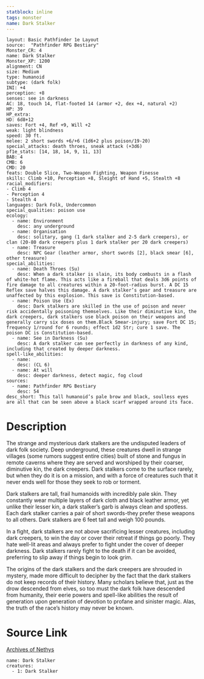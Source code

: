 ```yaml
---
statblock: inline
tags: monster
name: Dark Stalker
---
```

```statblock
layout: Basic Pathfinder 1e Layout
source:  "Pathfinder RPG Bestiary"
Monster_CR: 4
name: Dark Stalker
Monster_XP: 1200
alignment: CN
size: Medium
type: humanoid
subtype: (dark folk)
INI: +4
perception: +8
senses: see in darkness
AC: 18, touch 14, flat-footed 14 (armor +2, dex +4, natural +2)
HP: 39
HP_extra: 
HD: 6d8+12
saves: Fort +4, Ref +9, Will +2
weak: light blindness
speed: 30 ft.
melee: 2 short swords +6/+6 (1d6+2 plus poison/19-20)
special_attacks: death throes, sneak attack (+3d6)
pf1e_stats: [14, 18, 14, 9, 11, 13]
BAB: 4
CMB: 6
CMD: 20
feats: Double Slice, Two-Weapon Fighting, Weapon Finesse
skills: Climb +10, Perception +8, Sleight of Hand +5, Stealth +8
racial_modifiers:
- Climb 4
- Perception 4
- Stealth 4
languages: Dark Folk, Undercommon
special_qualities: poison use
ecology:
  - name: Environment
    desc: any underground
  - name: Organisation
    desc: solitary, gang (1 dark stalker and 2-5 dark creepers), or clan (20-80 dark creepers plus 1 dark stalker per 20 dark creepers)
  - name: Treasure
    desc: NPC Gear (leather armor, short swords [2], black smear [6], other treasure)
special_abilities:
  - name: Death Throes (Su)
    desc: When a dark stalker is slain, its body combusts in a flash of white-hot flame. This acts like a fireball that deals 3d6 points of fire damage to all creatures within a 20-foot-radius burst. A DC 15 Reflex save halves this damage. A dark stalker’s gear and treasure are unaffected by this explosion. This save is Constitution-based.
  - name: Poison Use (Ex)
    desc: Dark stalkers are skilled in the use of poison and never risk accidentally poisoning themselves. Like their diminutive kin, the dark creepers, dark stalkers use black poison on their weapons and generally carry six doses on them.Black Smear-injury; save Fort DC 15; frequency 1/round for 6 rounds; effect 1d2 Str; cure 1 save. The poison DC is Constitution-based.
  - name: See in Darkness (Su)
    desc: A dark stalker can see perfectly in darkness of any kind, including that created by deeper darkness.
spell-like_abilities:
  - name:
    desc: (CL 6)
  - name: At will
    desc: deeper darkness, detect magic, fog cloud
sources:
  - name: Pathfinder RPG Bestiary
    desc: 54
desc_short: This tall humanoid’s pale brow and black, soulless eyes are all that can be seen above a black scarf wrapped around its face.
```
# Description
The strange and mysterious dark stalkers are the undisputed leaders of dark folk society. Deep underground, these creatures dwell in strange villages (some rumors suggest entire cities) built of stone and fungus in remote caverns where they are served and worshiped by their coarser, diminutive kin, the dark creepers. Dark stalkers come to the surface rarely, but when they do it is on a mission, and with a force of creatures such that it never ends well for those they seek to rob or torment.

Dark stalkers are tall, frail humanoids with incredibly pale skin. They constantly wear multiple layers of dark cloth and black leather armor, yet unlike their lesser kin, a dark stalker’s garb is always clean and spotless. Each dark stalker carries a pair of short swords-they prefer these weapons to all others. Dark stalkers are 6 feet tall and weigh 100 pounds.

In a fight, dark stalkers are not above sacrificing lesser creatures, including dark creepers, to win the day or cover their retreat if things go poorly. They hate well-lit areas and always prefer to fight under the cover of deeper darkness. Dark stalkers rarely fight to the death if it can be avoided, preferring to slip away if things begin to look grim.

The origins of the dark stalkers and the dark creepers are shrouded in mystery, made more difficult to decipher by the fact that the dark stalkers do not keep records of their history. Many scholars believe that, just as the drow descended from elves, so too must the dark folk have descended from humanity, their eerie powers and spell-like abilities the result of generation upon generation of devotion to profane and sinister magic. Alas, the truth of the race’s history may never be known.
# Source Link
[Archives of Nethys](https://aonprd.com/MonsterDisplay.aspx?ItemName=Dark%20Stalker)
```encounter-table
name: Dark Stalker
creatures:
  - 1: Dark Stalker
```
